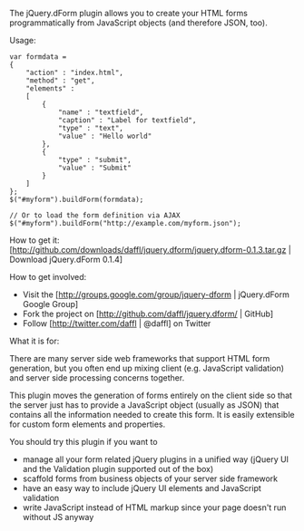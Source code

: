 <!-- @page index Home -->

The jQuery.dForm plugin allows you to create your HTML forms programmatically from JavaScript objects 
(and therefore JSON, too).

Usage:

	var formdata =
	{
		"action" : "index.html",
		"method" : "get",
		"elements" : 
		[
			{
				"name" : "textfield",
				"caption" : "Label for textfield",
				"type" : "text",
				"value" : "Hello world"
			},
			{
				"type" : "submit",
				"value" : "Submit"
			}
		]			
	};
	$("#myform").buildForm(formdata);
	
	// Or to load the form definition via AJAX
	$("#myform").buildForm("http://example.com/myform.json");


How to get it:
[http://github.com/downloads/daffl/jquery.dform/jquery.dform-0.1.3.tar.gz | Download jQuery.dForm 0.1.4]

How to get involved:
* Visit the [http://groups.google.com/group/jquery-dform | jQuery.dForm Google Group]
* Fork the project on [http://github.com/daffl/jquery.dform/ | GitHub]
* Follow [http://twitter.com/daffl | @daffl] on Twitter

What it is for:

There are many server side web frameworks that support HTML form generation,
but you often end up mixing client (e.g. JavaScript validation) and server side processing concerns together.

This plugin moves the generation of forms entirely on the client side so that the server just has to provide a 
JavaScript object (usually as JSON) that contains all the information needed to create this form.
It is easily extensible for custom form elements and properties.

You should try this plugin if you want to

* manage all your form related jQuery plugins in a unified way (jQuery UI and the Validation plugin
supported out of the box)
* scaffold forms from business objects of your server side framework
* have an easy way to include jQuery UI elements and JavaScript validation
* write JavaScript instead of HTML markup since your page doesn't run without JS anyway
